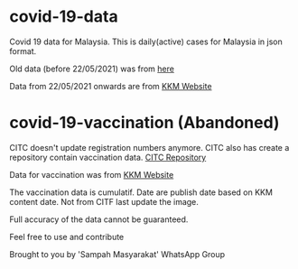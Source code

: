 # covid-19-data
Covid 19 data for Malaysia. This is daily(active) cases for Malaysia in json format.

Old data (before 22/05/2021) was from [here](https://github.com/ynshung/covid-19-malaysia)

Data from 22/05/2021 onwards are from [KKM Website](http://covid-19.moh.gov.my/terkini-negeri)


# covid-19-vaccination (Abandoned)
CITC doesn't update registration numbers anymore.
CITC also has create a repository contain vaccination data. [CITC Repository](https://github.com/CITF-Malaysia/citf-public)

Data for vaccination was from [KKM Website](http://covid-19.moh.gov.my/terkini-negeri)

The vaccination data is cumulatif. Date are publish date based on KKM content date. Not from CITF last update the image.

Full accuracy of the data cannot be guaranteed.

Feel free to use and contribute

Brought to you by 'Sampah Masyarakat' WhatsApp Group
